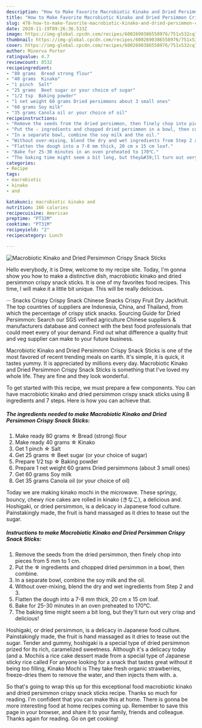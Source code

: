 ```yaml
---
description: "How to Make Favorite Macrobiotic Kinako and Dried Persimmon Crispy Snack Sticks"
title: "How to Make Favorite Macrobiotic Kinako and Dried Persimmon Crispy Snack Sticks"
slug: 478-how-to-make-favorite-macrobiotic-kinako-and-dried-persimmon-crispy-snack-sticks
date: 2020-11-19T09:26:36.533Z
image: https://img-global.cpcdn.com/recipes/6002690386558976/751x532cq70/macrobiotic-kinako-and-dried-persimmon-crispy-snack-sticks-recipe-main-photo.jpg
thumbnail: https://img-global.cpcdn.com/recipes/6002690386558976/751x532cq70/macrobiotic-kinako-and-dried-persimmon-crispy-snack-sticks-recipe-main-photo.jpg
cover: https://img-global.cpcdn.com/recipes/6002690386558976/751x532cq70/macrobiotic-kinako-and-dried-persimmon-crispy-snack-sticks-recipe-main-photo.jpg
author: Minerva Porter
ratingvalue: 4.7
reviewcount: 8532
recipeingredient:
- "80 grams  Bread strong flour"
- "40 grams  Kinako"
- "1 pinch  Salt"
- "25 grams  Beet sugar or your choice of sugar"
- "1/2 tsp  Baking powder"
- "1 net weight 60 grams Dried persimmons about 3 small ones"
- "60 grams Soy milk"
- "35 grams Canola oil or your choice of oil"
recipeinstructions:
- "Remove the seeds from the dried persimmon, then finely chop into pieces from 5 mm to 1 cm."
- "Put the ☆ ingredients and chopped dried persimmon in a bowl, then combine."
- "In a separate bowl, combine the soy milk and the oil."
- "Without over-mixing, blend the dry and wet ingredients from Step 2 and 3."
- "Flatten the dough into a 7-8 mm thick, 20 cm x 15 cm loaf."
- "Bake for 25-30 minutes in an oven preheated to 170℃."
- "The baking time might seem a bit long, but they&#39;ll turn out very crisp and delicious!"
categories:
- Recipe
tags:
- macrobiotic
- kinako
- and

katakunci: macrobiotic kinako and 
nutrition: 166 calories
recipecuisine: American
preptime: "PT32M"
cooktime: "PT31M"
recipeyield: "2"
recipecategory: Lunch

---
```



![Macrobiotic Kinako and Dried Persimmon Crispy Snack Sticks](https://img-global.cpcdn.com/recipes/6002690386558976/751x532cq70/macrobiotic-kinako-and-dried-persimmon-crispy-snack-sticks-recipe-main-photo.jpg)

Hello everybody, it is Drew, welcome to my recipe site. Today, I'm gonna show you how to make a distinctive dish, macrobiotic kinako and dried persimmon crispy snack sticks. It is one of my favorites food recipes. This time, I will make it a little bit unique. This will be really delicious.

··· Snacks Crispy Crispy Snack Chinese Snacks Crispy Fruit Dry Jackfruit. The top countries of suppliers are Indonesia, China, and Thailand, from which the percentage of crispy stick snacks. Sourcing Guide for Dried Persimmon: Search our SGS verified agriculture Chinese suppliers &amp; manufacturers database and connect with the best food professionals that could meet every of your demand. Find out what difference a quality fruit and veg supplier can make to your future business.

Macrobiotic Kinako and Dried Persimmon Crispy Snack Sticks is one of the most favored of recent trending meals on earth. It's simple, it is quick, it tastes yummy. It is appreciated by millions every day. Macrobiotic Kinako and Dried Persimmon Crispy Snack Sticks is something that I've loved my whole life. They are fine and they look wonderful.


To get started with this recipe, we must prepare a few components. You can have macrobiotic kinako and dried persimmon crispy snack sticks using 8 ingredients and 7 steps. Here is how you can achieve that.

<!--inarticleads1-->

##### The ingredients needed to make Macrobiotic Kinako and Dried Persimmon Crispy Snack Sticks:

1. Make ready 80 grams ☆ Bread (strong) flour
1. Make ready 40 grams ☆ Kinako
1. Get 1 pinch ☆ Salt
1. Get 25 grams ☆ Beet sugar (or your choice of sugar)
1. Prepare 1/2 tsp ☆ Baking powder
1. Prepare 1 net weight 60 grams Dried persimmons (about 3 small ones)
1. Get 60 grams Soy milk
1. Get 35 grams Canola oil (or your choice of oil)


Today we are making kinako mochi in the microwave. These springy, bouncy, chewy rice cakes are rolled in kinako (きなこ), a delicious and. Hoshigaki, or dried persimmon, is a delicacy in Japanese food culture. Painstakingly made, the fruit is hand massaged as it dries to tease out the sugar. 

<!--inarticleads2-->

##### Instructions to make Macrobiotic Kinako and Dried Persimmon Crispy Snack Sticks:

1. Remove the seeds from the dried persimmon, then finely chop into pieces from 5 mm to 1 cm.
1. Put the ☆ ingredients and chopped dried persimmon in a bowl, then combine.
1. In a separate bowl, combine the soy milk and the oil.
1. Without over-mixing, blend the dry and wet ingredients from Step 2 and 3.
1. Flatten the dough into a 7-8 mm thick, 20 cm x 15 cm loaf.
1. Bake for 25-30 minutes in an oven preheated to 170℃.
1. The baking time might seem a bit long, but they&#39;ll turn out very crisp and delicious!


Hoshigaki, or dried persimmon, is a delicacy in Japanese food culture. Painstakingly made, the fruit is hand massaged as it dries to tease out the sugar. Tender and gummy, hoshigaki is a special type of dried persimmon prized for its rich, caramelized sweetness. Although it&#39;s a delicacy today (and a. Mochiis a rice cake dessert made from a special type of Japanese sticky rice called For anyone looking for a snack that tastes great without it being too filling, Kinako Mochi is They take fresh organic strawberries, freeze-dries them to remove the water, and then injects them with. a. 

So that's going to wrap this up for this exceptional food macrobiotic kinako and dried persimmon crispy snack sticks recipe. Thanks so much for reading. I'm confident that you can make this at home. There is gonna be more interesting food at home recipes coming up. Remember to save this page in your browser, and share it to your family, friends and colleague. Thanks again for reading. Go on get cooking!
